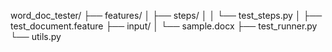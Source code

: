 word_doc_tester/
├── features/
│   ├── steps/
│   │   └── test_steps.py
│   ├── test_document.feature
├── input/
│   └── sample.docx
├── test_runner.py
└── utils.py